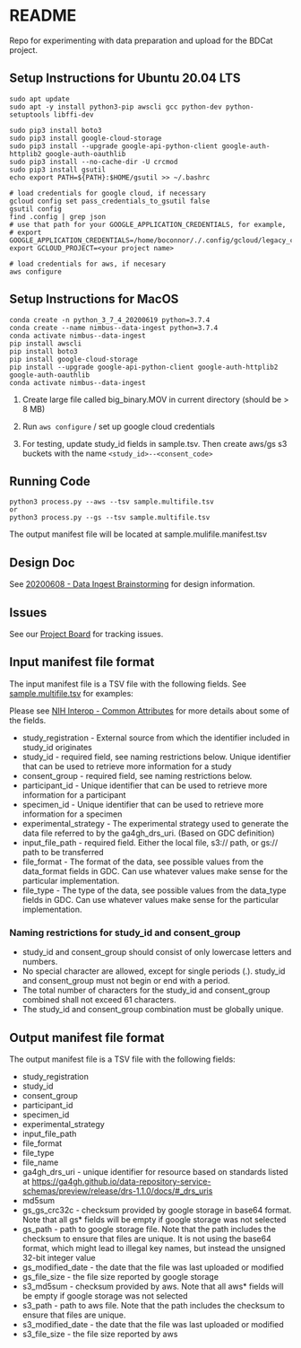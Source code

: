 # README

Repo for experimenting with data preparation and upload for the BDCat project.

## Setup Instructions for Ubuntu 20.04 LTS

    sudo apt update
    sudo apt -y install python3-pip awscli gcc python-dev python-setuptools libffi-dev

    sudo pip3 install boto3
    sudo pip3 install google-cloud-storage
    sudo pip3 install --upgrade google-api-python-client google-auth-httplib2 google-auth-oauthlib
    sudo pip3 install --no-cache-dir -U crcmod
    sudo pip3 install gsutil
    echo export PATH=${PATH}:$HOME/gsutil >> ~/.bashrc

    # load credentials for google cloud, if necessary
	gcloud config set pass_credentials_to_gsutil false
	gsutil config
	find .config | grep json 
	# use that path for your GOOGLE_APPLICATION_CREDENTIALS, for example, 
	# export GOOGLE_APPLICATION_CREDENTIALS=/home/boconnor/./.config/gcloud/legacy_credentials/boconnor@nimbusinformatics.com/adc.json
	export GCLOUD_PROJECT=<your project name>

    # load credentials for aws, if necesary
    aws configure

## Setup Instructions for MacOS

    conda create -n python_3_7_4_20200619 python=3.7.4
    conda create --name nimbus--data-ingest python=3.7.4
    conda activate nimbus--data-ingest
    pip install awscli
    pip install boto3
    pip install google-cloud-storage
    pip install --upgrade google-api-python-client google-auth-httplib2 google-auth-oauthlib
    conda activate nimbus--data-ingest
	
1. Create large file called big_binary.MOV in current directory (should be > 8 MB)

2. Run `aws configure` / set up google cloud credentials

3. For testing, update study\_id fields in sample.tsv. Then create aws/gs s3 buckets with the name `<study_id>--<consent_code>`

## Running Code


    python3 process.py --aws --tsv sample.multifile.tsv 
    or
    python3 process.py --gs --tsv sample.multifile.tsv 
   

The output manifest file will be located at sample.mulifile.<timestamp>manifest.tsv

## Design Doc

See [20200608 - Data Ingest Brainstorming](https://docs.google.com/document/d/1bZHUKZPL7Q7onKLSdR3YBrM7oeREC54yf1g_Dpc2yVI/edit) for design information.  

## Issues

See our [Project Board](https://github.com/orgs/NimbusInformatics/projects/5) for tracking issues.

## Input manifest file format

The input manifest file is a TSV file with the following fields. See [sample.multifile.tsv](https://raw.githubusercontent.com/NimbusInformatics/bdcat-ingest-prototype/master/sample.multifile.tsv) for examples:

Please see [NIH Interop - Common Attributes](https://docs.google.com/spreadsheets/d/1MxfcWDXhTfFNFKsbRGjGTQkBoTirNktj04lf6L9_jmk/edit#gid=0) for more details about some of the fields.

* study\_registration - External source from which the identifier included in study\_id originates
* study\_id - required field, see naming restrictions below. Unique identifier that can be used to retrieve more information for a study
* consent_group - required field, see naming restrictions below. 
* participant\_id - Unique identifier that can be used to retrieve more information for a participant
* specimen\_id - Unique identifier that can be used to retrieve more information for a specimen
* experimental\_strategy - The experimental strategy used to generate the data file referred to by the ga4gh_drs_uri. (Based on GDC definition)
* input\_file\_path - required field. Either the local file, s3:// path, or gs:// path to be transferred
* file\_format - The format of the data, see possible values from the data_format fields in GDC.  Can use whatever values make sense for the particular implementation.
* file\_type - The type of the data, see possible values from the data_type fields in GDC.  Can use whatever values make sense for the particular implementation.

### Naming restrictions for study\_id and consent\_group
* study\_id and consent\_group should consist of only lowercase letters and numbers. 
* No special character are allowed, except for single periods (.). study\_id and consent\_group must not begin or end with a period. 
* The total number of characters for the study\_id and consent\_group combined shall not exceed 61 characters. 
* The study\_id and consent\_group combination must be globally unique.

## Output manifest file format

The output manifest file is a TSV file with the following fields:

* study\_registration
* study\_id
* consent_group
* participant\_id
* specimen\_id
* experimental\_strategy
* input\_file\_path
* file\_format
* file\_type
* file\_name
* ga4gh\_drs\_uri - unique identifier for resource based on standards listed at https://ga4gh.github.io/data-repository-service-schemas/preview/release/drs-1.1.0/docs/#_drs_uris
* md5sum
* gs\_gs_crc32c - checksum provided by google storage in base64 format. Note that all gs\* fields will be empty if google storage was not selected
* gs\_path - path to google storage file. Note that the path includes the checksum to ensure that files are unique. It is not using the base64 format, which might lead to illegal key names, but instead the unsigned 32-bit integer value
* gs\_modified\_date - the date that the file was last uploaded or modified
* gs\_file\_size - the file size reported by google storage
* s3\_md5sum - checksum provided by aws. Note that all aws\* fields will be empty if google storage was not selected
* s3\_path - path to aws file. Note that the path includes the checksum to ensure that files are unique.
* s3\_modified\_date - the date that the file was last uploaded or modified
* s3\_file\_size - the file size reported by aws